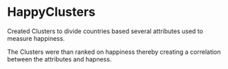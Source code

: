 # HappyClusters
Created Clusters to divide countries based several attributes used to measure happiness.

The Clusters were than ranked on happiness thereby creating a correlation between the attributes and hapness.
